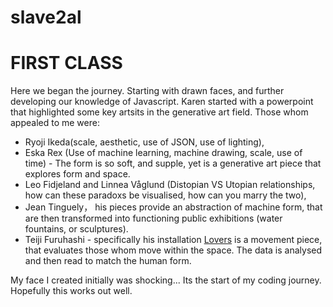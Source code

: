 # slave2al

<h1>FIRST CLASS</h1> 
<p> Here we began the journey. Starting with drawn faces, and further developing our knowledge of Javascript. Karen started with a powerpoint that highlighted some key artsits in the generative art field. Those whom appealed to me were: 
  
 - Ryoji Ikeda(scale, aesthetic, use of JSON, use of lighting), 
 - Eska Rex (Use of machine learning, machine drawing, scale, use of time) - The form is so soft, and supple, yet is a generative art piece that explores form and space. 
 - Leo Fidjeland and Linnea Våglund (Distopian VS Utopian relationships, how can these paradoxs be visualised, how can you marry the two), 
 - Jean Tinguely， his pieces provide an abstraction of machine form, that are then transformed into functioning public exhibitions (water fountains, or sculptures). 
 - Teiji Furuhashi - specifically his installation <a href="https://www.moma.org/calendar/exhibitions/1652">Lovers</a> is a movement piece, that evaluates those whom move within the space. The data is analysed and then read to match the human form. 
 
 My face I created initially was shocking... Its the start of my coding journey. Hopefully this works out well. 
